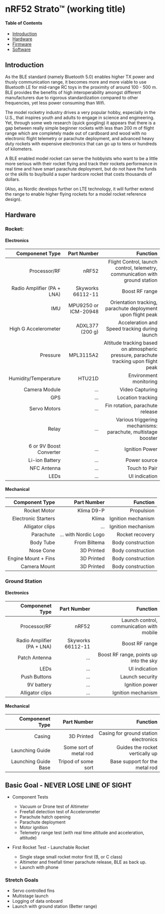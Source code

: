 # nRF52 Strato™ (working title)

#### Table of Contents
* [Introduction](#introduction)
* [Hardware](#hardware)
* [Firmware](#firmware)
* [Software](#software)

## Introduction

As the BLE standard (namely Bluetooth 5.0) enables higher TX power and thusly communication range, it becomes more and more viable to use Bluetooth LE for mid-range RC toys in the proximity of around 100 - 500 m. BLE provides the benefits of high interoperability amongst different manufacturers due to rigorous standardization compared to other frequencies, yet less power consuming than Wifi.

The model rocketry industry drives a very popular hobby, especially in the U.S., that inspires youth and adults to engage in science and engineering. Yet, through some web research (quick googling) it appears that there is a gap between really simple beginner rockets with less than 200 m of flight range which are completely made out of cardboard and wood with no electronic flight telemetry or parachute deployment, and advanced heavy duty rockets with expensive electronics that can go up to tens or hundreds of kilometers.

A BLE enabled model rocket can serve the hobbyists who want to be a little more serious with their rocket flying and track their rockets performance in real time and have smart parachute deployment, but do not have the funds or the skills to buy/build a super hardcore rocket that costs thousands of dollars.

(Also, as Nordic develops further on LTE technology, it will further extend the range to enable higher flying rockets for a model rocket reference design).


## Hardware

### Rocket:
#### Electronics
Componenet Type | Part Number | Function
---:|---:|---:|
Processor/RF| nRF52 | Flight Control, launch control, telemetry, communication with ground station
Radio Amplifier (PA + LNA)| Skyworks 66112-11 | Boost RF range
IMU | MPU9250 or ICM-20948 | Orientation tracking, parachute deployment upon flight peak
High G Accelerometer | ADXL377 (200 g) | Acceleration and Speed tracking during launch
Pressure | MPL3115A2 | Altitude tracking based on atmospheric pressure, parachute tracking upon flight peak
Humidity/Temperature | HTU21D | Environment monitoring
Camera Module | ... | Video Capturing
GPS |...| Location tracking
Servo Motors | ... | Fin rotation, parachute release
Relay | ... | Various triggering mechanisms: parachute, multistage booster
6 or 9V Boost Converter  | ... | Ignition Power
Li-ion Battery | ... | Power source
NFC Antenna | ... | Touch to Pair
LEDs | ... | UI indication

#### Mechanical
Component Type | Part Number | Function
---:|---:|---:|
Rocket Motor| Klima D9-P | Propulsion
Electronic Starters | Klima | Ignition mechanism
Alligator clips | ... | Ignition mechanism
Parachute | ... with Nordic Logo | Rocket recovery
Body Tube |From Biltema | Body construction
Nose Cone | 3D Printed | Body construction
Engine Mount + Fins | 3D Printed | Body construction
Camera Mount  | 3D Printed | Body construction

### Ground Station

#### Electronics
Componenet Type | Part Number | Function
---:|---:|---:|
Processor/RF| nRF52 | Launch control, communication with mobile
Radio Amplifier (PA + LNA)| Skyworks 66112-11 | Boost RF range
Patch Antenna | ... | Boost RF range, points up into the sky
LEDs | ... | UI indication
Push Buttons | ... | Launch security
9V battery | ... | Ignition power
Alligator clips | ... | Ignition mechanism

#### Mechanical
Componenet Type | Part Number | Function
---:|---:|---:|
Casing | 3D Printed | Casing for ground station electronics
Launching Guide | Some sort of metal rod | Guides the rocket vertically up
Launching Guide Base | Tripod of some sort | Base support for the metal rod

## Basic Goal - NEVER LOSE LINE OF SIGHT
* Component Tests
    * Vacuum or Drone test of Altimeter
    * Freefall detection test of Accelerometer
    * Parachute hatch opening
    * Parachute deployment
    * Motor ignition
    * Telemetry range test (with real time altitude and acceleration, attitude)

* First Rocket Test - Launchable Rocket
    * Single stage small rocket motor first (B, or C class)
    * Altimeter and freefall timer parachute release, BLE as back up.
    * Launch with phone

### Stretch Goals
* Servo controlled fins
* Multistage launch
* Logging of data onboard
* Launch with ground station (Better range)
